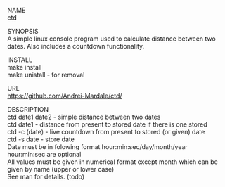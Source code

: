 NAME  
  ctd
  
SYNOPSIS  
A simple linux console program used to calculate distance between two dates. Also includes a countdown functionality.
  
INSTALL  
  make install  
  make unistall - for removal  
  
URL  
  https://github.com/Andrei-Mardale/ctd/
  
DESCRIPTION  
  ctd date1 date2 - simple distance between two dates  
  ctd date1 - distance from present to stored date if there is one stored    
  ctd -c (date) - live countdown from present to stored (or given) date  
  ctd -s date - store date  
  Date must be in folowing format hour:min:sec/day/month/year  
  hour:min:sec are optional  
  All values must be given in numerical format except month which can be given by name (upper or lower case)  
  See man for details. (todo)
  
